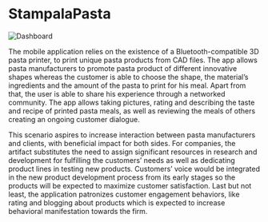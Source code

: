 # StampalaPasta

![Dashboard](http://files.parsetfss.com/d82eea54-f049-418f-b69c-0901c9b71538/tfss-4f1462a5-21b2-4a7d-96fc-390e47bd0a81-collage_pasta.jpg "dashboard")

The mobile application relies on the existence of a Bluetooth-compatible 3D pasta printer, to
print unique pasta products from CAD files. The app allows pasta manufacturers to promote 
pasta product of different innovative shapes whereas the customer is able to choose the shape, 
the material’s ingredients and the amount of the pasta to print for his meal. Apart from that, the 
user is able to share his experience through a networked community. The app allows taking 
pictures, rating and describing the taste and recipe of printed pasta meals, as well as reviewing 
the meals of others creating an ongoing customer dialogue. 

This scenario aspires to increase interaction between pasta manufacturers and clients, with 
beneficial impact for both sides. For companies, the artifact substitutes the need to assign 
significant resources in research and development for fulfilling the customers’ needs as well as 
dedicating product lines in testing new products. Customers’ voice would be integrated in the 
new product development process from its early stages so the products will be expected to 
maximize customer satisfaction. Last but not least, the application patronizes customer 
engagement behaviors, like rating and blogging about products which is expected to increase 
behavioral manifestation towards the firm.


